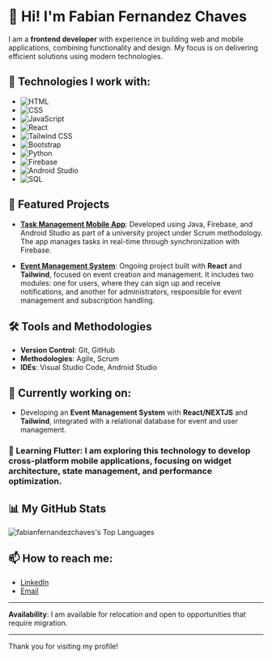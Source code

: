 # 👋 Hi! I'm Fabian Fernandez Chaves

I am a **frontend developer** with experience in building web and mobile applications, combining functionality and design. My focus is on delivering efficient solutions using modern technologies.

## 🚀 Technologies I work with:
- ![HTML](https://img.shields.io/badge/HTML-E34F26?style=for-the-badge&logo=html5&logoColor=white)
- ![CSS](https://img.shields.io/badge/CSS-1572B6?style=for-the-badge&logo=css3&logoColor=white)
- ![JavaScript](https://img.shields.io/badge/JavaScript-F7DF1E?style=for-the-badge&logo=javascript&logoColor=black)
- ![React](https://img.shields.io/badge/React-61DAFB?style=for-the-badge&logo=react&logoColor=black)
- ![Tailwind CSS](https://img.shields.io/badge/TailwindCSS-38B2AC?style=for-the-badge&logo=tailwind-css&logoColor=white)
- ![Bootstrap](https://img.shields.io/badge/Bootstrap-7952B3?style=for-the-badge&logo=bootstrap&logoColor=white)
- ![Python](https://img.shields.io/badge/Python-3776AB?style=for-the-badge&logo=python&logoColor=white)
- ![Firebase](https://img.shields.io/badge/Firebase-FFCA28?style=for-the-badge&logo=firebase&logoColor=black)
- ![Android Studio](https://img.shields.io/badge/Android%20Studio-3DDC84?style=for-the-badge&logo=android-studio&logoColor=white)
- ![SQL](https://img.shields.io/badge/SQL-336791?style=for-the-badge&logo=postgresql&logoColor=white)

## 📂 Featured Projects

- [**Task Management Mobile App**](https://github.com/FabianFernandezChaves/UpTask): Developed using Java, Firebase, and Android Studio as part of a university project under Scrum methodology. The app manages tasks in real-time through synchronization with Firebase.

- [**Event Management System**](https://github.com/FabianFernandezChaves/event_system): Ongoing project built with **React** and **Tailwind**, focused on event creation and management. It includes two modules: one for users, where they can sign up and receive notifications, and another for administrators, responsible for event management and subscription handling.

## 🛠️ Tools and Methodologies
- **Version Control**: Git, GitHub
- **Methodologies**: Agile, Scrum
- **IDEs**: Visual Studio Code, Android Studio

## 🔧 Currently working on:
- Developing an **Event Management System** with **React/NEXTJS** and **Tailwind**, integrated with a relational database for event and user management.

### 🌱 Learning **Flutter**: I am exploring this technology to develop cross-platform mobile applications, focusing on widget architecture, state management, and performance optimization.

## 📊 My GitHub Stats

![fabianfernandezchaves's Top Languages](https://github-readme-stats.vercel.app/api/top-langs/?username=fabianfernandezchaves&theme=default&show_icons=true&hide_border=true&layout=compact)

## 📫 How to reach me:
- [LinkedIn](https://www.linkedin.com/in/fabian-fernandez-chaves)
- [Email](mailto:fabian.fernandezchaves@gmail.com)

---

**Availability**: I am available for relocation and open to opportunities that require migration.

---

Thank you for visiting my profile!
